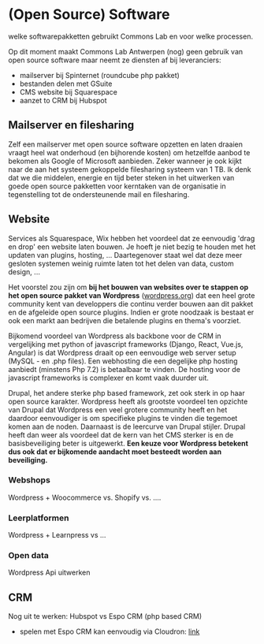 # (Open Source) Software
welke softwarepakketten gebruikt Commons Lab en voor welke processen. 

Op dit moment maakt Commons Lab Antwerpen (nog) geen gebruik van open source software maar neemt ze diensten af bij leveranciers: 
- mailserver bij Spinternet (roundcube php pakket)
- bestanden delen met GSuite
- CMS website bij Squarespace
- aanzet to CRM bij Hubspot

## Mailserver en filesharing
Zelf een mailserver met open source software opzetten en laten draaien vraagt heel wat onderhoud (en bijhorende kosten) om hetzelfde aanbod te bekomen als Google of Microsoft aanbieden. Zeker wanneer je ook kijkt naar de aan het systeem gekoppelde filesharing systeem van 1 TB. Ik denk dat we die middelen, energie en tijd beter steken in het uitwerken van goede open source pakketten voor kerntaken van de organisatie in tegenstelling tot de ondersteunende mail en filesharing.

## Website
Services als Squarespace, Wix hebben het voordeel dat ze eenvoudig 'drag en drop' een website laten bouwen. Je hoeft je niet bezig te houden met het updaten van plugins, hosting, ... Daartegenover staat wel dat deze meer gesloten systemen weinig ruimte laten tot het delen van data, custom design, ...

Het voorstel zou zijn om **bij het bouwen van websites over te stappen op het open source pakket van Wordpress** ([wordpress.org](https://wordpress.org/about/license/)) dat een heel grote community kent van developpers die continu verder bouwen aan dit pakket en de afgeleide open source plugins. Indien er grote noodzaak is bestaat er ook een markt aan bedrijven die betalende plugins en thema's voorziet. 

Bijkomend voordeel van Wordpress als backbone voor de CRM in vergelijking met python of javascript frameworks (Django, React, Vue.js, Angular) is dat Wordpress draait op een eenvoudige web server setup (MySQL - en .php files). Een webhosting die een degelijke php hosting aanbiedt (minstens Php 7.2) is betaalbaar te vinden. De hosting voor de javascript frameworks is complexer en komt vaak duurder uit. 

Drupal, het andere sterke php based framework, zet ook sterk in op haar open source karakter. Wordpress heeft als grootste voordeel ten opzichte van Drupal dat Wordpress een veel grotere community heeft en het daardoor eenvoudiger is om specifieke plugins te vinden die tegemoet komen aan de noden. Daarnaast is de leercurve van Drupal stijler. Drupal heeft dan weer als voordeel dat de kern van het CMS sterker is en de basisbeveiliging beter is uitgewerkt. **Een keuze voor Wordpress betekent dus ook dat er bijkomende aandacht moet besteedt worden aan beveiliging.**

### Webshops 
Wordpress + Woocommerce vs. Shopify vs. ....

### Leerplatformen
Wordpress + Learnpress vs ...

### Open data
Wordpress Api uitwerken

## CRM
Nog uit te werken: Hubspot vs Espo CRM (php based CRM)
- spelen met Espo CRM kan eenvoudig via Cloudron: [link](https://cloudron.io/store/com.espocrm.cloudronapp.html)

